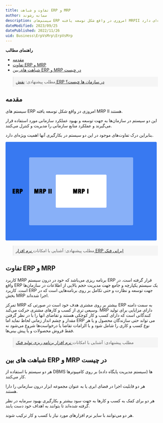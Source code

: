 ```yaml
---
title: تفاوت و شباهت ERP و MRP
author: سمانه رشوند  
description: سیستم‌های ERP امروزی در واقع شکل توسعه یافته MRPII هستند. بنابراین درک تفاوت‌های موجود در این دو سیستم در بکارگیری آنها اهمیت ویژه‌ای دارد.
dateModified: 2023/09/25
datePublished: 2022/11/26
uid: Business\ErpVsMrp\ErpVsMrp
---
```

**راهنمای مطالب**
- [مقدمه](#مقدمه)
- [تفاوت ERP و MRP](#تفاوت-erp-و-mrp)
- [شباهت های بین ERP و MRP در چیست](#شباهت-های-بین-erp-و-mrp-در-چیست)

<blockquote style="background-color:#f5f5f5; padding:0.5rem">
مطلب پیشنهادی: <a href="https://www.hooshkar.com/Wiki/Business/ERPRoleInOrganizations" target="_blank">نقش ERP در سازمان ها چیست؟</a>
</blockquote>

## مقدمه
سیستم های ERP امروزی در واقع شکل توسعه یافته MRP II هستند. 

این دو سیستم در سازمان‌‌ها به جهت توسعه و بهبود عملکرد سازمانی مورد استفاده قرار می‌گیرند و عملکرد منابع سازمانی را مدیریت و کنترل می‌کنند. 

بنابراین درک تفاوت‌های موجود در این دو سیستم در بکارگیری آنها اهمیت ویژه‌ای دارد.

![تفاوت و شباهت (ERP و MRP)](./Images/ErpVsMrp.webp)

<blockquote style="background-color:#f5f5f5; padding:0.5rem">
مطلب پیشنهادی: آشنایی با امکانات<a href="https://www.hooshkar.com/Software/Fennec" target="_blank"> نرم افزار ERP ایرانی فنک</a>
</blockquote>

## تفاوت ERP و MRP

کاربرد MRP برنامه ریزی می‌باشد که خود در درون سیستم ERP قرار گرفته است. در واقع ERP یک سیستم یکپارچه و جامع جهت مدیریت حجم بالایی از اطلاعات در سازمان‌ها است. کاربرد ERP جهت توسعه و نظارت و حتی تکامل بر روی برنامه‌هایی است که در بخش MRP اجرا شده‌اند.

تمرکز MRP بیشتر بر روی مشتری هدف خود است در صورتی که ERP به سمت دامنه وسیعی تری از کسب و کارهای مشتری حرکت می‌‌کند. MRP دارای مزایایی برای تولید کنندگانی است که دارای کسب و کار کوچکی هستند و تقاضای انها را با در نظر گرفتن مقدار و چشم انداز زمانی لحاظ نماید اما ERP می تواند حتی سازندگان محصول و یا هر نوع کسب و کاری را شامل شود و با الزامات تقاضا یا درخواست‌ها شروع می‌شود نه فقط فروش محصولات و یا پیش بینی‌ها.

<blockquote style="background-color:#f5f5f5; padding:0.5rem">
مطلب پیشنهادی: آشنایی با امکانات<a href="https://www.hooshkar.com/Software/Fennec/Module/ProductionPlanning" target="_blank"> نرم افزار برنامه ریزی تولید فنک</a>
</blockquote>

## شباهت های بین ERP و MRP در چیست

هر دو سیستم با استفاده از DBMS ها (سیستم مدیریت پایگاه داده) بر روی کامپیوترها کار می‌‌کنند. 

هر دو قابلیت اجرا در فضای ابری یا به عنوان مجموعه ابزار درون ‌سازمانی را دارا هستند. 

هر دو برای کمک به کسب و کارها به جهت سود بیشتر و بکارگیری بهبود سرمایه در نظر گرفته شده‌اند تا بتوانند به اهداف خود دست یابند. 

هر دو می‌توانند با سایر نرم افزارهای مورد نیاز با کسب و کار ترکیب شوند.


[مقدمه]: #مقدمه
[تفاوت ERP و MRP]: #تفاوت-erp-و-mrp
[شباهت های بین ERP و MRP در چیست]: #شباهت-های-بین-erp-و-mrp-در-چیست